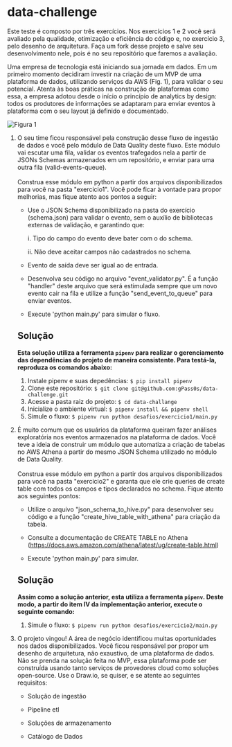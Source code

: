 # data-challenge

Este teste é composto por três exercícios. Nos exercícios 1 e 2 você
será avaliado pela qualidade, otimização e eficiência do código e, no
exercício 3, pelo desenho de arquitetura. Faça um fork desse projeto e
salve seu desenvolvimento nele, pois é no seu repositório que faremos
a avaliação.

Uma empresa de tecnologia está iniciando sua jornada em dados. Em um
primeiro momento decidiram investir na criação de um MVP de uma
plataforma de dados, utilizando serviços da AWS (Fig. 1), para validar o
seu potencial. Atenta às boas práticas na construção de plataformas como
essa, a empresa adotou desde o início o princípio de analytics by
design: todos os produtores de informações se adaptaram para enviar
eventos à plataforma com o seu layout já definido e documentado.

![Figura 1](img/mvp.png)


1.  O seu time ficou responsável pela construção desse fluxo de ingestão
    de dados e você pelo módulo de Data Quality deste fluxo. Este módulo
    vai escutar uma fila, validar os eventos trafegados nela a partir de
    JSONs Schemas armazenados em um repositório, e enviar para uma outra
    fila (valid-events-queue).\
    \
    Construa esse módulo em python a partir dos arquivos
    disponibilizados para você na pasta "exercicio1". Você pode ficar à
    vontade para propor melhorias, mas fique atento aos pontos a seguir:

    -   Use o JSON Schema disponibilizado na pasta do exercício
        (schema.json) para validar o evento, sem o auxílio de
        bibliotecas externas de validação, e garantindo que:

        i.  Tipo do campo do evento deve bater com o do schema.

        ii. Não deve aceitar campos não cadastrados no schema.

    -   Evento de saída deve ser igual ao de entrada.

    -   Desenvolva seu código no arquivo "event_validator.py". É a
        função "handler" deste arquivo que será estimulada sempre que um
        novo evento cair na fila e utilize a função
        "send_event_to_queue" para enviar eventos.

    -   Execute \'python main.py\' para simular o fluxo.

    ## Solução

    **Esta solução utiliza a ferramenta `pipenv` para realizar o gerenciamento das 
    dependências do projeto de maneira consistente. Para testá-la, 
    reproduza os comandos abaixo:**

    1. Instale pipenv e suas depedências: `$ pip install pipenv`
    2. Clone este repositório: `$ git clone git@github.com:gPass0s/data-challenge.git`
    3. Acesse a pasta raiz do projeto: `$ cd data-challange`
    4. Inicialize o ambiente virtual: `$ pipenv install && pipenv shell`
    5. Simule o fluxo: `$ pipenv run python desafios/exercicio1/main.py`


2.  É muito comum que os usuários da plataforma queiram fazer análises
    exploratória nos eventos armazenados na plataforma de dados. Você
    teve a ideia de construir um módulo que automatiza a criação de
    tabelas no AWS Athena a partir do mesmo JSON Schema utilizado no
    módulo de Data Quality.\
    \
    Construa esse módulo em python a partir dos arquivos
    disponibilizados para você na pasta "exercicio2" e garanta que ele
    crie queries de create table com todos os campos e tipos declarados
    no schema. Fique atento aos seguintes pontos:

    -   Utilize o arquivo "json_schema_to_hive.py" para desenvolver seu
        código e a função "create_hive_table_with_athena" para criação
        da tabela.

    -   Consulte a documentação de CREATE TABLE no Athena
        (<https://docs.aws.amazon.com/athena/latest/ug/create-table.html>)

    -   Execute \'python main.py\' para simular.

    ## Solução

    **Assim como a solução anterior, esta utiliza a ferramenta `pipenv`. Deste
    modo, a partir do item IV da implementação anterior, execute o seguinte comando:**

    1. Simule o fluxo: `$ pipenv run python desafios/exercicio2/main.py`

3.  O projeto vingou! A área de negócio identificou muitas oportunidades
    nos dados disponibilizados. Você ficou responsável por propor um
    desenho de arquitetura, não exaustivo, de uma plataforma de dados.
    Não se prenda na solução feita no MVP, essa plataforma pode ser
    construída usando tanto serviços de provedores cloud como soluções
    open-source. Use o Draw.io, se quiser, e se atente ao seguintes
    requisitos:

    -   Solução de ingestão

    -   Pipeline etl

    -   Soluções de armazenamento

    -   Catálogo de Dados
